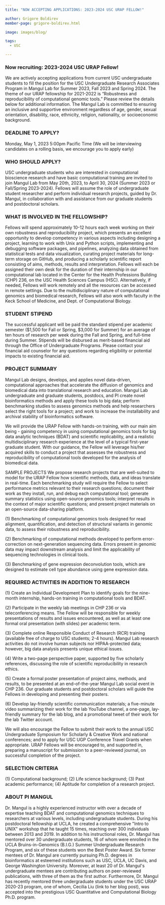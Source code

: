 ```yaml
---
title: "NOW ACCEPTING APPLICATIONS: 2023-2024 USC URAP FELLOW!"

author: Grigore Boldirev
member-page: grigore-boldirev.html

image: images/blog/

tags:
  - USC

---
```

### Now recruiting: 2023-2024 USC URAP Fellow!

We are actively accepting applications from current USC undergraduate students to fill the position for the USC Undergraduate Research Associates Program in Mangul Lab for Summer 2023, Fall 2023 and Spring 2024. The theme of our URAP fellowship for 2021-2022 is “Robustness and reproducibility of computational genomic tools.” Please review the details below for additional information. The Mangul Lab is committed to ensuring an inclusive and supportive environment regardless of age, gender, sexual orientation, disability, race, ethnicity, religion, nationality, or socioeconomic background.



### DEADLINE TO APPLY?

Monday, May 1, 2023 5:00pm Pacific Time (We will be interviewing candidates on a rolling basis, we encourage you to apply early)

### WHO SHOULD APPLY?

USC undergraduate students who are interested in computational bioscience research and have basic computational training are invited to join Mangul Lab from May 20th, 2023, to April 30, 2024 (Summer 2023 or Fall/Spring 2023-2024). Fellows will assume the role of undergraduate student researcher and perform individual research projects, guided by Dr. Mangul, in collaboration with and assistance from our graduate students and postdoctoral scholars.

### WHAT IS INVOLVED IN THE FELLOWSHIP?

Fellows will spend approximately 10-12 hours each week working on their own robustness and reproducibility project, which presents an excellent opportunity to develop competency in various aspects including designing a project, learning to work with Unix and Python scripts, implementing and debugging software packages, and pipelines, analyzing data obtained from statistical tests and data visualization, curating project materials for long-term storage on GitHub, and producing a scholarly scientific report consisting of aims, methods, results and interpretation. Fellows will each be assigned their own desk for the duration of their internship in our computational lab located in the Center for the Health Professions Building (CHP) 236, on the USC Health Sciences Campus (HSC). Alternatively, if needed, Fellows will work remotely and all the resources can be accessed in remote settings. Due to the multidisciplinary nature of computational genomics and biomedical research, Fellows will also work with faculty in the Keck School of Medicine, and Dept. of Computational Biology.

### STUDENT STIPEND

The successful applicant will be paid the standard stipend per academic semester ($1,500 for Fall or Spring, $3,000 for Summer) for an average of ten hours of research per week during the Fall and Spring, and full-time during Summer. Stipends will be disbursed as merit-based financial aid through the Office of Undergraduate Programs. Please contact your financial aid counselor for any questions regarding eligibility or potential impacts to existing financial aid.

### PROJECT SUMMARY

Mangul Lab designs, develops, and applies novel data-driven, computational approaches that accelerate the diffusion of genomics and biomedical data into translational research and education. Mangul Lab undergraduate and graduate students, postdocs, and PI create novel bioinformatics methods and apply these tools to big data; perform benchmarking studies to assess genomics methods and help researchers select the right tools for a project; and work to increase the installability and archival stability of bioinformatics software.

We will provide the URAP Fellow with hands-on training, with our main aim being - gaining competency in using computational genomics tools for big data analytic techniques (BDAT) and scientific replicability, and a realistic multidisciplinary research experience at the level of a typical first-year graduate student. With our guidance, the Fellow will leverage his/her acquired skills to conduct a project that assesses the robustness and reproducibility of computational tools developed for the analysis of biomedical data.

SAMPLE PROJECTS
We propose research projects that are well-suited to model for the URAP Fellow how scientific methods, data, and ideas translate in real-time. Each benchmarking study will require the Fellow to select performance metrics relevant to their research questions; document their work as they install, run, and debug each computational tool; generate summary statistics using open-source genomics tools; interpret results in the context of major scientific questions; and present project materials on an open-source data-sharing platform.

(1) Benchmarking of computational genomics tools designed for read alignment, quantification, and detection of structural variants in genomic data, to assess their robustness and reproducibility.

(2) Benchmarking of computational methods developed to perform error-correction on next-generation sequencing data. Errors present in genomic data may impact downstream analysis and limit the applicability of sequencing technologies in clinical tools.

(3) Benchmarking of gene expression deconvolution tools, which are designed to estimate cell type abundance using gene expression data.

### REQUIRED ACTIVITIES IN ADDITION TO RESEARCH

(1) Create an Individual Development Plan to identify goals for the nine-month internship, hands-on training in computational tools and BDAT.

(2) Participate in the weekly lab meetings in CHP 236 or via teleconferencing means. The Fellow will be responsible for weekly presentations of results and issues encountered, as well as at least one formal oral presentation (with slides) per academic term.

(3) Complete online Responsible Conduct of Research (RCR) training (available free of charge to USC students; 2-4 hours). Mangul Lab research activities do not involve human subjects nor HIPAA-protected data; however, big data analysis presents unique ethical issues.

(4) Write a two-page perspective paper, supported by five scholarly references, discussing the role of scientific reproducibility in research ethics.

(5) Create a formal poster presentation of project aims, methods, and results, to be presented at an end-of-the-year Mangul Lab social event in CHP 236. Our graduate students and postdoctoral scholars will guide the Fellows in developing and presenting their posters.

(6) Develop lay-friendly scientific communication materials; a five-minute video summarizing their work for the lab YouTube channel, a one-page, lay-friendly summary for the lab blog, and a promotional tweet of their work for the lab Twitter account.

We will also encourage the Fellow to submit their work to the annual USC Undergraduate Symposium for Scholarly & Creative Work and national conferences; and to apply for USC UGP Conference Travel Grants when appropriate. URAP Fellows will be encouraged to, and supported in, preparing a manuscript for submission to a peer-reviewed journal, on successful completion of the project.

### SELECTION CRITERIA

(1) Computational background;
(2) Life science background;
(3) Past academic performance;
(4) Aptitude for completion of a research project.

### ABOUT PI MANGUL
Dr. Mangul is a highly experienced instructor with over a decade of expertise teaching BDAT and computational genomics techniques to researchers at various levels, including undergraduate students. During his postdoctoral fellowship at UCLA, he created a comprehensive "Intro to UNIX" workshop that he taught 15 times, reaching over 300 individuals between 2013 and 2019. In addition to his instructional roles, Dr. Mangul has mentored over 30 undergraduate students, 16 of whom were enrolled in the UCLA Bruins-in-Genomics (B.I.G.) Summer Undergraduate Research Program, and six of these students won the Best Poster Award. Six former mentees of Dr. Mangul are currently pursuing Ph.D. degrees in bioinformatics at esteemed institutions such as USC, UCLA, UC Davis, and George Washington University. Moreover, at least 20 of Dr. Mangul's undergraduate mentees are contributing authors on peer-reviewed publications, with three of them as the first author. Furthermore, Dr. Mangul has recently mentored three undergraduate students under the USC URAP 2020-23 program, one of whom, Cecilia Liu (link to her blog post), was accepted into the prestigious USC Quantitative and Computational Biology Ph.D. program. 
